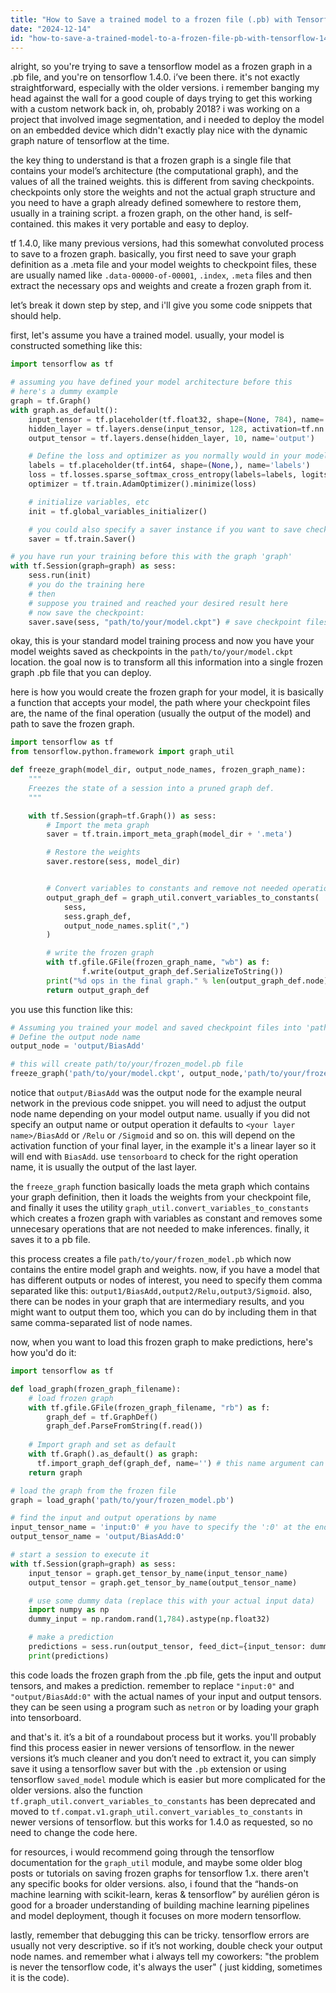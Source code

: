 ```yaml
---
title: "How to Save a trained model to a frozen file (.pb) with Tensorflow 1.4.0?"
date: "2024-12-14"
id: "how-to-save-a-trained-model-to-a-frozen-file-pb-with-tensorflow-140"
---
```


alright, so you're trying to save a tensorflow model as a frozen graph in a .pb file, and you're on tensorflow 1.4.0. i’ve been there. it's not exactly straightforward, especially with the older versions. i remember banging my head against the wall for a good couple of days trying to get this working with a custom network back in, oh, probably 2018? i was working on a project that involved image segmentation, and i needed to deploy the model on an embedded device which didn't exactly play nice with the dynamic graph nature of tensorflow at the time.

the key thing to understand is that a frozen graph is a single file that contains your model’s architecture (the computational graph), and the values of all the trained weights. this is different from saving checkpoints. checkpoints only store the weights and not the actual graph structure and you need to have a graph already defined somewhere to restore them, usually in a training script. a frozen graph, on the other hand, is self-contained. this makes it very portable and easy to deploy.

tf 1.4.0, like many previous versions, had this somewhat convoluted process to save to a frozen graph. basically, you first need to save your graph definition as a .meta file and your model weights to checkpoint files, these are usually named like `.data-00000-of-00001`, `.index`, `.meta` files and then extract the necessary ops and weights and create a frozen graph from it.

let’s break it down step by step, and i'll give you some code snippets that should help.

first, let's assume you have a trained model. usually, your model is constructed something like this:

```python
import tensorflow as tf

# assuming you have defined your model architecture before this
# here's a dummy example
graph = tf.Graph()
with graph.as_default():
    input_tensor = tf.placeholder(tf.float32, shape=(None, 784), name='input')
    hidden_layer = tf.layers.dense(input_tensor, 128, activation=tf.nn.relu)
    output_tensor = tf.layers.dense(hidden_layer, 10, name='output')

    # Define the loss and optimizer as you normally would in your model
    labels = tf.placeholder(tf.int64, shape=(None,), name='labels')
    loss = tf.losses.sparse_softmax_cross_entropy(labels=labels, logits=output_tensor)
    optimizer = tf.train.AdamOptimizer().minimize(loss)

    # initialize variables, etc
    init = tf.global_variables_initializer()

    # you could also specify a saver instance if you want to save checkpoints to restore the model
    saver = tf.train.Saver()

# you have run your training before this with the graph 'graph'
with tf.Session(graph=graph) as sess:
    sess.run(init)
    # you do the training here
    # then
    # suppose you trained and reached your desired result here
    # now save the checkpoint:
    saver.save(sess, "path/to/your/model.ckpt") # save checkpoint files
```

okay, this is your standard model training process and now you have your model weights saved as checkpoints in the `path/to/your/model.ckpt` location. the goal now is to transform all this information into a single frozen graph .pb file that you can deploy.

here is how you would create the frozen graph for your model, it is basically a function that accepts your model, the path where your checkpoint files are, the name of the final operation (usually the output of the model) and path to save the frozen graph.

```python
import tensorflow as tf
from tensorflow.python.framework import graph_util

def freeze_graph(model_dir, output_node_names, frozen_graph_name):
    """
    Freezes the state of a session into a pruned graph def.
    """

    with tf.Session(graph=tf.Graph()) as sess:
        # Import the meta graph
        saver = tf.train.import_meta_graph(model_dir + '.meta')

        # Restore the weights
        saver.restore(sess, model_dir)


        # Convert variables to constants and remove not needed operations
        output_graph_def = graph_util.convert_variables_to_constants(
            sess,
            sess.graph_def,
            output_node_names.split(",")
        )

        # write the frozen graph
        with tf.gfile.GFile(frozen_graph_name, "wb") as f:
                f.write(output_graph_def.SerializeToString())
        print("%d ops in the final graph." % len(output_graph_def.node))
        return output_graph_def
```

you use this function like this:

```python
# Assuming you trained your model and saved checkpoint files into 'path/to/your/model.ckpt'
# Define the output node name
output_node = 'output/BiasAdd'

# this will create path/to/your/frozen_model.pb file
freeze_graph('path/to/your/model.ckpt', output_node,'path/to/your/frozen_model.pb')
```

notice that `output/BiasAdd` was the output node for the example neural network in the previous code snippet. you will need to adjust the output node name depending on your model output name. usually if you did not specify an output name or output operation it defaults to `<your layer name>/BiasAdd` or `/Relu` or `/Sigmoid` and so on. this will depend on the activation function of your final layer, in the example it's a linear layer so it will end with `BiasAdd`.  use `tensorboard` to check for the right operation name, it is usually the output of the last layer.

the `freeze_graph` function basically loads the meta graph which contains your graph definition, then it loads the weights from your checkpoint file, and finally it uses the utility `graph_util.convert_variables_to_constants` which creates a frozen graph with variables as constant and removes some unnecesary operations that are not needed to make inferences. finally, it saves it to a pb file.

this process creates a file `path/to/your/frozen_model.pb` which now contains the entire model graph and weights. now, if you have a model that has different outputs or nodes of interest, you need to specify them comma separated like this: `output1/BiasAdd,output2/Relu,output3/Sigmoid`. also, there can be nodes in your graph that are intermediary results, and you might want to output them too, which you can do by including them in that same comma-separated list of node names.

now, when you want to load this frozen graph to make predictions, here's how you'd do it:

```python
import tensorflow as tf

def load_graph(frozen_graph_filename):
    # load frozen graph
    with tf.gfile.GFile(frozen_graph_filename, "rb") as f:
        graph_def = tf.GraphDef()
        graph_def.ParseFromString(f.read())
    
    # Import graph and set as default
    with tf.Graph().as_default() as graph:
      tf.import_graph_def(graph_def, name='') # this name argument can be any name
    return graph

# load the graph from the frozen file
graph = load_graph('path/to/your/frozen_model.pb')

# find the input and output operations by name
input_tensor_name = 'input:0' # you have to specify the ':0' at the end
output_tensor_name = 'output/BiasAdd:0'

# start a session to execute it
with tf.Session(graph=graph) as sess:
    input_tensor = graph.get_tensor_by_name(input_tensor_name)
    output_tensor = graph.get_tensor_by_name(output_tensor_name)

    # use some dummy data (replace this with your actual input data)
    import numpy as np
    dummy_input = np.random.rand(1,784).astype(np.float32)

    # make a prediction
    predictions = sess.run(output_tensor, feed_dict={input_tensor: dummy_input})
    print(predictions)
```

this code loads the frozen graph from the .pb file, gets the input and output tensors, and makes a prediction. remember to replace `"input:0"` and `"output/BiasAdd:0"` with the actual names of your input and output tensors. they can be seen using a program such as `netron` or by loading your graph into tensorboard.

and that's it. it’s a bit of a roundabout process but it works. you'll probably find this process easier in newer versions of tensorflow. in the newer versions it’s much cleaner and you don’t need to extract it, you can simply save it using a tensorflow saver but with the `.pb` extension or using tensorflow `saved_model` module which is easier but more complicated for the older versions. also the function `tf.graph_util.convert_variables_to_constants` has been deprecated and moved to `tf.compat.v1.graph_util.convert_variables_to_constants` in newer versions of tensorflow. but this works for 1.4.0 as requested, so no need to change the code here.

for resources, i would recommend going through the tensorflow documentation for the `graph_util` module, and maybe some older blog posts or tutorials on saving frozen graphs for tensorflow 1.x. there aren't any specific books for older versions. also, i found that the “hands-on machine learning with scikit-learn, keras & tensorflow” by aurélien géron is good for a broader understanding of building machine learning pipelines and model deployment, though it focuses on more modern tensorflow.

lastly, remember that debugging this can be tricky. tensorflow errors are usually not very descriptive. so if it’s not working, double check your output node names. and remember what i always tell my coworkers: "the problem is never the tensorflow code, it's always the user" ( just kidding, sometimes it is the code).
